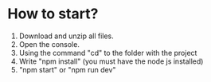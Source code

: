 # How to start?
1) Download and unzip all files.
2) Open the console.
3) Using the command "cd" to the folder with the project
4) Write "npm install" (you must have the node js installed)
5) "npm start" or "npm run dev"
